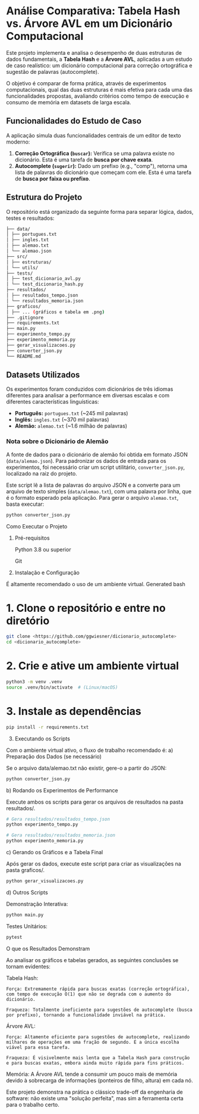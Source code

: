 # Análise Comparativa: Tabela Hash vs. Árvore AVL em um Dicionário Computacional

Este projeto implementa e analisa o desempenho de duas estruturas de dados fundamentais, a **Tabela Hash** e a **Árvore AVL**, aplicadas a um estudo de caso realístico: um dicionário computacional para correção ortográfica e sugestão de palavras (autocomplete).

O objetivo é comparar de forma prática, através de experimentos computacionais, qual das duas estruturas é mais efetiva para cada uma das funcionalidades propostas, avaliando critérios como tempo de execução e consumo de memória em datasets de larga escala.

## Funcionalidades do Estudo de Caso

A aplicação simula duas funcionalidades centrais de um editor de texto moderno:

1.  **Correção Ortográfica (`buscar`):** Verifica se uma palavra existe no dicionário. Esta é uma tarefa de **busca por chave exata**.
2.  **Autocomplete (`sugerir`):** Dado um prefixo (e.g., "comp"), retorna uma lista de palavras do dicionário que começam com ele. Esta é uma tarefa de **busca por faixa ou prefixo**.

## Estrutura do Projeto

O repositório está organizado da seguinte forma para separar lógica, dados, testes e resultados:

```bash
├── data/
│ ├── portugues.txt
│ ├── ingles.txt
│ ├── alemao.txt
│ └── alemao.json
├── src/
│ ├── estruturas/
│ └── utils/
├── tests/
│ ├── test_dicionario_avl.py
│ └── test_dicionario_hash.py
├── resultados/
│ ├── resultados_tempo.json
│ └── resultados_memoria.json
├── graficos/
│ ├── ... (gráficos e tabela em .png)
├── .gitignore
├── requirements.txt
├── main.py
├── experimento_tempo.py
├── experimento_memoria.py
├── gerar_visualizacoes.py
├── converter_json.py
└── README.md
```
      
## Datasets Utilizados

Os experimentos foram conduzidos com dicionários de três idiomas diferentes para analisar a performance em diversas escalas e com diferentes características linguísticas:
- **Português:** `portugues.txt` (~245 mil palavras)
- **Inglês:** `ingles.txt` (~370 mil palavras)
- **Alemão:** `alemao.txt` (~1.6 milhão de palavras)

### Nota sobre o Dicionário de Alemão
A fonte de dados para o dicionário de alemão foi obtida em formato JSON (`data/alemao.json`). Para padronizar os dados de entrada para os experimentos, foi necessário criar um script utilitário, `converter_json.py`, localizado na raiz do projeto.

Este script lê a lista de palavras do arquivo JSON e a converte para um arquivo de texto simples (`data/alemao.txt`), com uma palavra por linha, que é o formato esperado pela aplicação. Para gerar o arquivo `alemao.txt`, basta executar:
```bash
python converter_json.py
```
    
Como Executar o Projeto
1. Pré-requisitos

    Python 3.8 ou superior

    Git

2. Instalação e Configuração

É altamente recomendado o uso de um ambiente virtual.
Generated bash

      
# 1. Clone o repositório e entre no diretório
```bash
git clone <https://github.com/ggwiesner/dicionario_autocomplete>
cd <dicionario_autocomplete>
```

# 2. Crie e ative um ambiente virtual
```bash
python3 -m venv .venv
source .venv/bin/activate  # (Linux/macOS)
```

# 3. Instale as dependências
```bash
pip install -r requirements.txt
```
    
3. Executando os Scripts

Com o ambiente virtual ativo, o fluxo de trabalho recomendado é:
a) Preparação dos Dados (se necessário)

Se o arquivo data/alemao.txt não existir, gere-o a partir do JSON:    
```bash
python converter_json.py
```
    
b) Rodando os Experimentos de Performance

Execute ambos os scripts para gerar os arquivos de resultados na pasta resultados/.
```bash      
# Gera resultados/resultados_tempo.json
python experimento_tempo.py

# Gera resultados/resultados_memoria.json
python experimento_memoria.py
```
    
c) Gerando os Gráficos e a Tabela Final

Após gerar os dados, execute este script para criar as visualizações na pasta graficos/.
```bash     
python gerar_visualizacoes.py
```
    
d) Outros Scripts

Demonstração Interativa: 
```bash
python main.py
```

Testes Unitários: 
```bash
pytest
```
O que os Resultados Demonstram

Ao analisar os gráficos e tabelas gerados, as seguintes conclusões se tornam evidentes:

Tabela Hash:

    Força: Extremamente rápida para buscas exatas (correção ortográfica), com tempo de execução O(1) que não se degrada com o aumento do dicionário.

    Fraqueza: Totalmente ineficiente para sugestões de autocomplete (busca por prefixo), tornando a funcionalidade inviável na prática.

Árvore AVL:

    Força: Altamente eficiente para sugestões de autocomplete, realizando milhares de operações em uma fração de segundo. É a única escolha viável para essa tarefa.

    Fraqueza: É visivelmente mais lenta que a Tabela Hash para construção e para buscas exatas, embora ainda muito rápida para fins práticos.

Memória: A Árvore AVL tende a consumir um pouco mais de memória devido à sobrecarga de informações (ponteiros de filho, altura) em cada nó.

Este projeto demonstra na prática o clássico trade-off da engenharia de software: não existe uma "solução perfeita", mas sim a ferramenta certa para o trabalho certo.